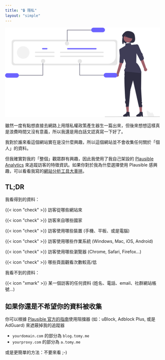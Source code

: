 ```yaml
---
title: "🔒 隱私"
layout: "simple"
---
```


![Privacy Illustration](undraw_personal_data_re_ihde.svg)

雖然一度有點想直接去網路上用隱私權政策產生器生一篇出來，但後來想想這樣真是浪費時間又沒有意義，所以我還是用白話文認真寫一下好了。

我對於誰來看這個網站實在是沒什麼興趣，所以這個網站並不會收集任何關於「個人」的資料。

但我確實對我的「整個」觀眾群有興趣，因此我使用了我自己架設的 [Plausible Analytics](https://plausible.io/) 來追蹤訪客的特徵資訊。如果你對於我為什麼選擇使用 Plausible 感興趣，可以看看我寫的[網站分析工具大車拼](/zh-tw/posts/website-analytics/)。

## TL;DR

我看得到的資料：

{{< icon "check" >}} 訪客從哪些網站來

{{< icon "check" >}} 訪客來自哪些國家

{{< icon "check" >}} 訪客使用哪些裝置 (手機、平板、或是電腦)

{{< icon "check" >}} 訪客使用哪些作業系統 (Windows, Mac, iOS, Android)

{{< icon "check" >}} 訪客使用哪些瀏覽器 (Chrome, Safari, Firefox...)

{{< icon "check" >}} 哪些頁面觀看次數較高/低

我看不到的資料：

{{< icon "xmark" >}} 某一個訪客的任何資料 (姓名、電話、email、社群網站帳號...)

## 如果你還是不希望你的資料被收集

你可以根據 [Plausible 官方的指南](https://plausible.io/docs/excluding)使用阻擋器 (如：uBlock, Adblock Plus, 或是 AdGuard) 來遮蔽掉我的追蹤器

- `yourdomain.com` 的部分為 `blog.tomy.me`
- `yourproxy.com` 的部分為 `a.tomy.me`

或是更簡單的方法：不要來看 ;-)
